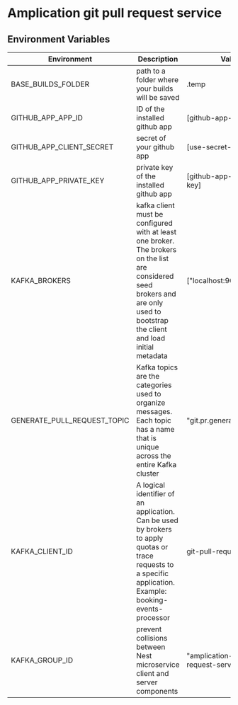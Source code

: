 # Amplication git pull request service

## Environment Variables
| Environment | Description | Value       |
| ----------- | ----------- | ----------- |
| BASE_BUILDS_FOLDER | path to a folder where your builds will be saved | .temp
| GITHUB_APP_APP_ID| ID of the installed github app  |[github-app-app-id]|
| GITHUB_APP_CLIENT_SECRET|  secret of your github app  |[use-secret-manager] |
| GITHUB_APP_PRIVATE_KEY|  private key of the installed github app  |[github-app-private-key] |
| KAFKA_BROKERS | kafka client must be configured with at least one broker. The brokers on the list are considered seed brokers and are only used to bootstrap the client and load initial metadata  | ["localhost:9092"] |
| GENERATE_PULL_REQUEST_TOPIC | Kafka topics are the categories used to organize messages. Each topic has a name that is unique across the entire Kafka cluster | "git.pr.generate.message" |
| KAFKA_CLIENT_ID | A logical identifier of an application. Can be used by brokers to apply quotas or trace requests to a specific application. Example: booking-events-processor | git-pull-request |
| KAFKA_GROUP_ID |  prevent collisions between Nest microservice client and server components  | "amplication-git-pull-request-service" |
